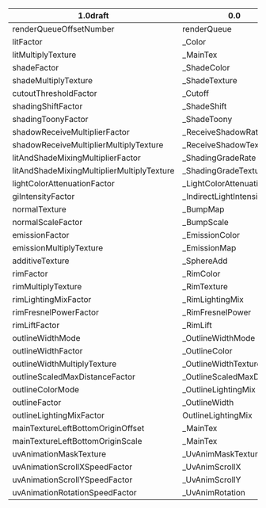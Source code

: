 
|1.0draft|0.0|
|---|---|
|renderQueueOffsetNumber                        |	renderQueue             |
|	litFactor	                                |	_Color                  |
|	litMultiplyTexture	                        |	_MainTex                |
|	shadeFactor	                                |	_ShadeColor             | 
|	shadeMultiplyTexture	                    |	_ShadeTexture           |
|	cutoutThresholdFactor	                    |	_Cutoff                 |
|	shadingShiftFactor	                        |	_ShadeShift             |
|	shadingToonyFactor	                        |	_ShadeToony             |
|	shadowReceiveMultiplierFactor	            |	_ReceiveShadowRate      |
|	shadowReceiveMultiplierMultiplyTexture	    |	_ReceiveShadowTexture   |
|	litAndShadeMixingMultiplierFactor	        |	_ShadingGradeRate       |
|	litAndShadeMixingMultiplierMultiplyTexture	|	_ShadingGradeTexture    |
|	lightColorAttenuationFactor	                |	_LightColorAttenuation  |
|	giIntensityFactor	                        |	_IndirectLightIntensity |
|	normalTexture	                            |	_BumpMap                |
|	normalScaleFactor	                        |	_BumpScale              |
|	emissionFactor	                            |	_EmissionColor          |
|	emissionMultiplyTexture	                    |	_EmissionMap            |
|	additiveTexture	                            |	_SphereAdd              |
|	rimFactor	                                |	_RimColor               |
|	rimMultiplyTexture	                        |	_RimTexture             |
|	rimLightingMixFactor	                    |	_RimLightingMix         |
|	rimFresnelPowerFactor	                    |	_RimFresnelPower        |
|	rimLiftFactor	                            |	_RimLift                |
|	outlineWidthMode	                        |	_OutlineWidthMode	    |
|	outlineWidthFactor	                        |	_OutlineColor           |
|	outlineWidthMultiplyTexture	                |	_OutlineWidthTexture    |
|	outlineScaledMaxDistanceFactor	            |	_OutlineScaledMaxDistance|
|	outlineColorMode	                        |	_OutlineLightingMix     |
|	outlineFactor	                            |	_OutlineWidth           |
|	outlineLightingMixFactor	                |	OutlineLightingMix      |
|	mainTextureLeftBottomOriginOffset	        |	_MainTex                |
|	mainTextureLeftBottomOriginScale	        |	_MainTex                |
|	uvAnimationMaskTexture	                    |	_UvAnimMaskTexture      |
|	uvAnimationScrollXSpeedFactor	            |	_UvAnimScrollX          |
|	uvAnimationScrollYSpeedFactor	            |	_UvAnimScrollY          |
|	uvAnimationRotationSpeedFactor	            |   _UvAnimRotation         |